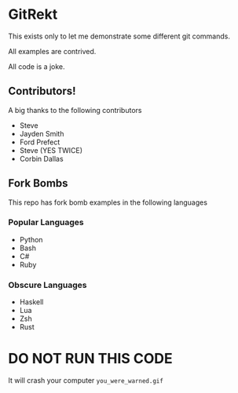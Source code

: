 # GitRekt

This exists only to let me demonstrate some different git commands. 

All examples are contrived. 

All code is a joke. 

## Contributors!
A big thanks to the following contributors
* Steve
* Jayden Smith
* Ford Prefect
* Steve (YES TWICE)
* Corbin Dallas

## Fork Bombs
This repo has fork bomb examples in the following languages
### Popular Languages
* Python
* Bash
* C#
* Ruby
### Obscure Languages
* Haskell
* Lua
* Zsh
* Rust

# DO NOT RUN THIS CODE
It will crash your computer
`you_were_warned.gif`